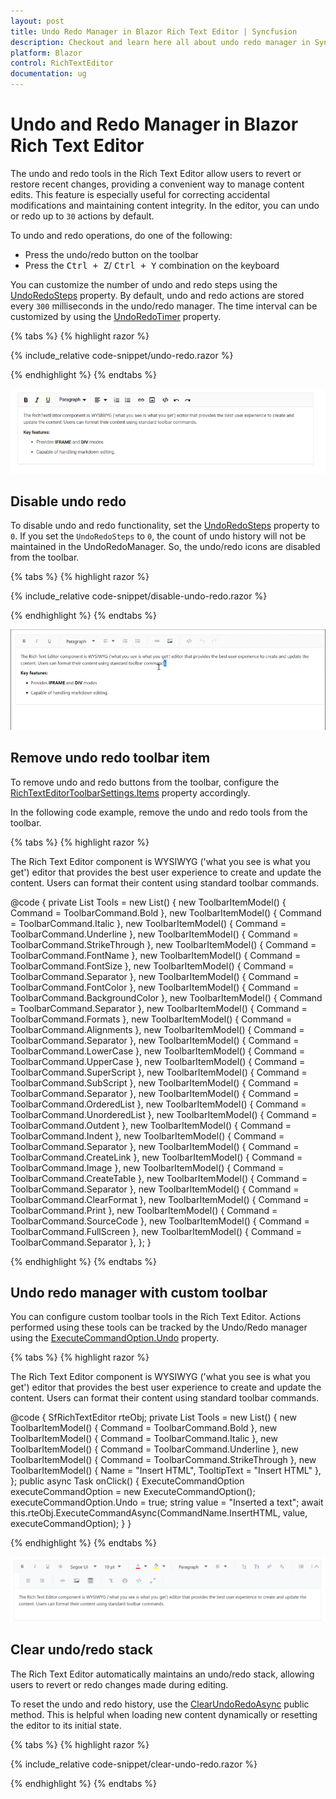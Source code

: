 ```yaml
---
layout: post
title: Undo Redo Manager in Blazor Rich Text Editor | Syncfusion
description: Checkout and learn here all about undo redo manager in Syncfusion Blazor Rich Text Editor component and much more.
platform: Blazor
control: RichTextEditor
documentation: ug
---
```


# Undo and Redo Manager in Blazor Rich Text Editor

The undo and redo tools in the Rich Text Editor allow users to revert or restore recent changes, providing a convenient way to manage content edits. This feature is especially useful for correcting accidental modifications and maintaining content integrity. In the editor, you can undo or redo up to `30` actions by default. 

To undo and redo operations, do one of the following:

* Press the undo/redo button on the toolbar
* Press the <kbd>Ctrl + Z</kbd>/ <kbd>Ctrl + Y</kbd> combination on the keyboard

You can customize the number of undo and redo steps using the [UndoRedoSteps](https://help.syncfusion.com/cr/blazor/Syncfusion.Blazor.RichTextEditor.SfRichTextEditor.html) property. By default, undo and redo actions are stored every `300` milliseconds in the undo/redo manager. The time interval can be customized by using the [UndoRedoTimer](https://help.syncfusion.com/cr/blazor/Syncfusion.Blazor.RichTextEditor.SfRichTextEditor.html#Syncfusion_Blazor_RichTextEditor_SfRichTextEditor_UndoRedoTimer) property.

{% tabs %}
{% highlight razor %}

{% include_relative code-snippet/undo-redo.razor %}

{% endhighlight %}
{% endtabs %}

![Blazor RichTextEditor undo/redo operation](./images/blazor-richtexteditor-undo-redo-operation.png)

## Disable undo redo

To disable undo and redo functionality, set the [UndoRedoSteps](https://help.syncfusion.com/cr/blazor/Syncfusion.Blazor.RichTextEditor.SfRichTextEditor.html#Syncfusion_Blazor_RichTextEditor_SfRichTextEditor_UndoRedoSteps) property to `0`. If you set the `UndoRedoSteps` to `0`, the count of undo history will not be maintained in the UndoRedoManager. So, the undo/redo icons are disabled from the toolbar.

{% tabs %}
{% highlight razor %}

{% include_relative code-snippet/disable-undo-redo.razor %}

{% endhighlight %}
{% endtabs %}

![Blazor RichTextEditor disable undo/redo operation](./images/blazor-richtexteditor-disable-undo-redo.gif)

## Remove undo redo toolbar item

To remove undo and redo buttons from the toolbar, configure the [RichTextEditorToolbarSettings.Items](https://help.syncfusion.com/cr/blazor/Syncfusion.Blazor.RichTextEditor.RichTextEditorToolbarSettings.html#Syncfusion_Blazor_RichTextEditor_RichTextEditorToolbarSettings_Items) property accordingly.

In the following code example, remove the undo and redo tools from the toolbar.

{% tabs %}
{% highlight razor %}

<SfRichTextEditor>
    <RichTextEditorToolbarSettings Items="@Tools" />
    <p>The Rich Text Editor component is WYSIWYG ('what you see is what you get') editor that provides the best user experience to create and update the content. Users can format their content using standard toolbar commands.</p>
</SfRichTextEditor>

@code {
    private List<ToolbarItemModel> Tools = new List<ToolbarItemModel>()
    {
        new ToolbarItemModel() { Command = ToolbarCommand.Bold },
        new ToolbarItemModel() { Command = ToolbarCommand.Italic },
        new ToolbarItemModel() { Command = ToolbarCommand.Underline },
        new ToolbarItemModel() { Command = ToolbarCommand.StrikeThrough },
        new ToolbarItemModel() { Command = ToolbarCommand.FontName },
        new ToolbarItemModel() { Command = ToolbarCommand.FontSize },
        new ToolbarItemModel() { Command = ToolbarCommand.Separator },
        new ToolbarItemModel() { Command = ToolbarCommand.FontColor },
        new ToolbarItemModel() { Command = ToolbarCommand.BackgroundColor },
        new ToolbarItemModel() { Command = ToolbarCommand.Separator },
        new ToolbarItemModel() { Command = ToolbarCommand.Formats },
        new ToolbarItemModel() { Command = ToolbarCommand.Alignments },
        new ToolbarItemModel() { Command = ToolbarCommand.Separator },
        new ToolbarItemModel() { Command = ToolbarCommand.LowerCase },
        new ToolbarItemModel() { Command = ToolbarCommand.UpperCase },
        new ToolbarItemModel() { Command = ToolbarCommand.SuperScript },
        new ToolbarItemModel() { Command = ToolbarCommand.SubScript },
        new ToolbarItemModel() { Command = ToolbarCommand.Separator },
        new ToolbarItemModel() { Command = ToolbarCommand.OrderedList },
        new ToolbarItemModel() { Command = ToolbarCommand.UnorderedList },
        new ToolbarItemModel() { Command = ToolbarCommand.Outdent },
        new ToolbarItemModel() { Command = ToolbarCommand.Indent },
        new ToolbarItemModel() { Command = ToolbarCommand.Separator },
        new ToolbarItemModel() { Command = ToolbarCommand.CreateLink },
        new ToolbarItemModel() { Command = ToolbarCommand.Image },
        new ToolbarItemModel() { Command = ToolbarCommand.CreateTable },
        new ToolbarItemModel() { Command = ToolbarCommand.Separator },
        new ToolbarItemModel() { Command = ToolbarCommand.ClearFormat },
        new ToolbarItemModel() { Command = ToolbarCommand.Print },
        new ToolbarItemModel() { Command = ToolbarCommand.SourceCode },
        new ToolbarItemModel() { Command = ToolbarCommand.FullScreen },
        new ToolbarItemModel() { Command = ToolbarCommand.Separator },
    };
}

{% endhighlight %}
{% endtabs %}

## Undo redo manager with custom toolbar

You can configure custom toolbar tools in the Rich Text Editor. Actions performed using these tools can be tracked by the Undo/Redo manager using the [ExecuteCommandOption.Undo](https://help.syncfusion.com/cr/blazor/Syncfusion.Blazor.RichTextEditor.ExecuteCommandOption.html#Syncfusion_Blazor_RichTextEditor_ExecuteCommandOption_Undo) property.

{% tabs %}
{% highlight razor %}

<SfRichTextEditor>
    <RichTextEditorToolbarSettings Items="@Tools">
                <RichTextEditorCustomToolbarItems>
                    <RichTextEditorCustomToolbarItem Name="Insert HTML">
                        <Template>                           
                           <SfButton Content="Insert HTML" @onclick="onClick"></SfButton>
                        </Template>
                    </RichTextEditorCustomToolbarItem>                    
                </RichTextEditorCustomToolbarItems>
    </RichTextEditorToolbarSettings>
    <p>The Rich Text Editor component is WYSIWYG ('what you see is what you get') editor that provides the best user experience to create and update the content. Users can format their content using standard toolbar commands.</p>
</SfRichTextEditor>

@code {
    SfRichTextEditor rteObj;
    private List<ToolbarItemModel> Tools = new List<ToolbarItemModel>()
    {
        new ToolbarItemModel() { Command = ToolbarCommand.Bold },
        new ToolbarItemModel() { Command = ToolbarCommand.Italic },
        new ToolbarItemModel() { Command = ToolbarCommand.Underline },
        new ToolbarItemModel() { Command = ToolbarCommand.StrikeThrough },
        new ToolbarItemModel() { Name = "Insert HTML", TooltipText = "Insert HTML" },
    };
    public async Task  onClick()
    {
        ExecuteCommandOption executeCommandOption = new ExecuteCommandOption();
        executeCommandOption.Undo = true;
        string value = "Inserted a text";
        await this.rteObj.ExecuteCommandAsync(CommandName.InsertHTML, value, executeCommandOption);
    }
}

{% endhighlight %}
{% endtabs %}

![Blazor RichTextEditor remove undo/redo tools](./images/blazor-richtexteditor-remove-undo-redo.png)

## Clear undo/redo stack

The Rich Text Editor automatically maintains an undo/redo stack, allowing users to revert or redo changes made during editing.

To reset the undo and redo history, use the [ClearUndoRedoAsync](https://help.syncfusion.com/cr/blazor/Syncfusion.Blazor.RichTextEditor.SfRichTextEditor.html#Syncfusion_Blazor_RichTextEditor_SfRichTextEditor_ClearUndoRedoAsync) public method. This is helpful when loading new content dynamically or resetting the editor to its initial state.

{% tabs %}
{% highlight razor %}

{% include_relative code-snippet/clear-undo-redo.razor %}

{% endhighlight %}
{% endtabs %}